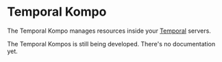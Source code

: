# Temporal Kompo

The Temporal Kompo manages resources inside your [Temporal](https://temporal.io/) servers.

The Temporal Kompos is still being developed. There's no documentation yet.
